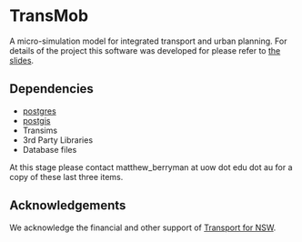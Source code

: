 # TransMob
A micro-simulation model for integrated transport and urban planning.
For details of the project this software was developed for please refer to [the slides](http://www.slideshare.net/smart_facility/essa-sept2014slides-40325610).

## Dependencies
* [postgres](http://postgres.org)
* [postgis](http://postgis.net)
* Transims
* 3rd Party Libraries
* Database files


At this stage please contact matthew_berryman at uow dot edu dot au for a copy of these last three items.

## Acknowledgements

We acknowledge the financial and other support of [Transport for NSW](http://www.transport.nsw.gov.au).
